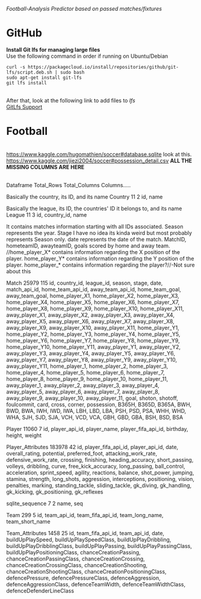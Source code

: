 *Football-Analysis Predictor based on passed matches/fixtures*

# GitHub

**Install Git lfs for managing large files**
<br> Use the following command in order if running on Ubuntu/Debian
<br> 

```
curl -s https://packagecloud.io/install/repositories/github/git-lfs/script.deb.sh | sudo bash
sudo apt-get install git-lfs
git lfs install
```

<br> After that, look at the following link to add files to *lfs*
<br> [GitLfs Support](https://git-lfs.github.com/)

# Football

<br> https://www.kaggle.com/hugomathien/soccer#database.sqlite look at this.
<br> https://www.kaggle.com/jiezi2004/soccer#possession_detail.csv **ALL THE MISSING COLUMNS ARE HERE**

<br> Dataframe Total_Rows Total_Columns Columns.....

Basically the country, its ID, and its name
Country	11	2	id, name

Basically the league, its ID, the countries' ID it belongs to, and its name
League	11	3	id, country_id, name

It contains matches information starting with all IDs associated. Season represents the year. Stage I have no idea its kinda weird but most probably represents Season only.
date represents the date of the match. MatchID, hometeamID, awayteamID, goals scored by home and away team. //home_player_X* contains information regarding the X position of
the player. home_player_Y* contains information regarding the Y position of the player. home_player_* contains information regarding the player?//-Not sure about this

Match	25979	115	id, country_id, league_id, season, stage, date, match_api_id, home_team_api_id, away_team_api_id,
   home_team_goal, away_team_goal, home_player_X1, home_player_X2, home_player_X3, home_player_X4, home_player_X5,
   home_player_X6, home_player_X7, home_player_X8, home_player_X9, home_player_X10, home_player_X11, away_player_X1,
   away_player_X2, away_player_X3, away_player_X4, away_player_X5, away_player_X6, away_player_X7, away_player_X8,
   away_player_X9, away_player_X10, away_player_X11, home_player_Y1, home_player_Y2, home_player_Y3, home_player_Y4,
   home_player_Y5, home_player_Y6, home_player_Y7, home_player_Y8, home_player_Y9, home_player_Y10, home_player_Y11,
   away_player_Y1, away_player_Y2, away_player_Y3, away_player_Y4, away_player_Y5, away_player_Y6, away_player_Y7,
   away_player_Y8, away_player_Y9, away_player_Y10, away_player_Y11, home_player_1, home_player_2, home_player_3,
   home_player_4, home_player_5, home_player_6, home_player_7, home_player_8, home_player_9, home_player_10, home_player_11,
   away_player_1, away_player_2, away_player_3, away_player_4, away_player_5, away_player_6, away_player_7, away_player_8,
   away_player_9, away_player_10, away_player_11, goal, shoton, shotoff, foulcommit, card, cross, corner, possession, B365H,
   B365D, B365A, BWH, BWD, BWA, IWH, IWD, IWA, LBH, LBD, LBA, PSH, PSD, PSA, WHH, WHD, WHA, SJH, SJD, SJA, VCH, VCD, VCA, GBH, GBD, GBA, BSH, BSD, BSA


Player	11060	7	id, player_api_id, player_name, player_fifa_api_id, birthday, height, weight

Player_Attributes	183978	42	id, player_fifa_api_id, player_api_id, date, overall_rating, potential,
   preferred_foot, attacking_work_rate, defensive_work_rate, crossing, finishing, heading_accuracy,
   short_passing, volleys, dribbling, curve, free_kick_accuracy, long_passing, ball_control, acceleration,
   sprint_speed, agility, reactions, balance, shot_power, jumping, stamina, strength, long_shots,
   aggression, interceptions, positioning, vision, penalties, marking, standing_tackle, sliding_tackle,
   gk_diving, gk_handling, gk_kicking, gk_positioning, gk_reflexes

sqlite_sequence	7	2	name, seq

Team	299	5	id, team_api_id, team_fifa_api_id, team_long_name, team_short_name

Team_Attributes	1458	25	id, team_fifa_api_id, team_api_id, date, buildUpPlaySpeed,
   buildUpPlaySpeedClass, buildUpPlayDribbling, buildUpPlayDribblingClass, buildUpPlayPassing,
   buildUpPlayPassingClass, buildUpPlayPositioningClass, chanceCreationPassing,
   chanceCreationPassingClass, chanceCreationCrossing, chanceCreationCrossingClass,
   chanceCreationShooting, chanceCreationShootingClass, chanceCreationPositioningClass,
   defencePressure, defencePressureClass, defenceAggression, defenceAggressionClass, defenceTeamWidth, defenceTeamWidthClass, defenceDefenderLineClass
